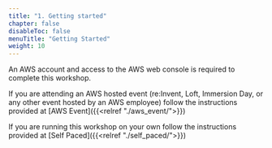 ```yaml
---
title: "1. Getting started"
chapter: false
disableToc: false
menuTitle: "Getting Started"
weight: 10
---
```


An AWS account and access to the AWS web console is required to complete this workshop. 

If you are attending an AWS hosted event (re:Invent, Loft, Immersion Day, or any other event hosted by an AWS employee) follow the instructions provided at [AWS Event]({{<relref "./aws_event/">}})

If you are running this workshop on your own follow the instructions provided at [Self Paced]({{<relref "./self_paced/">}})